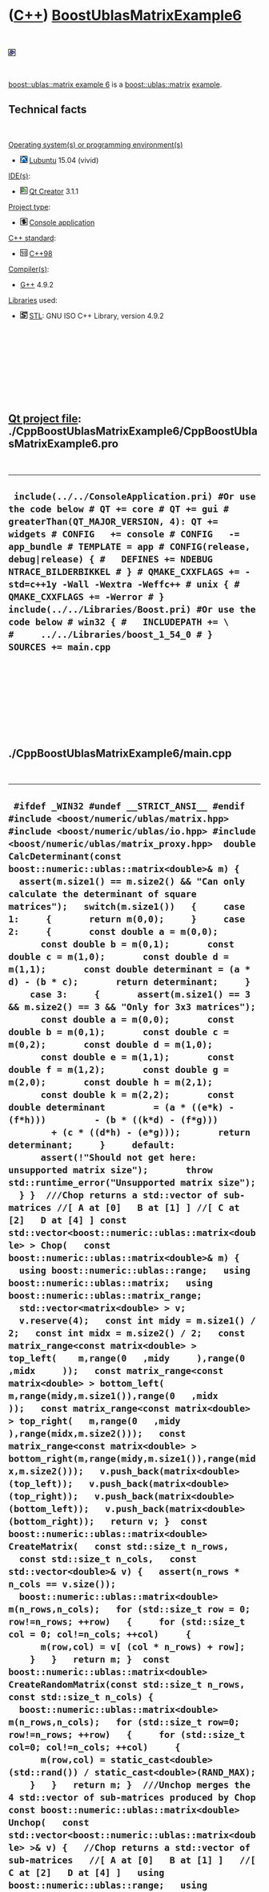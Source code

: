 
 

 

 

 

 

([C++](Cpp.md)) [BoostUblasMatrixExample6](CppBoostUblasMatrixExample6.md)
============================================================================

 

![Boost](PicBoost.png)

 

[boost::ublas::matrix example 6](CppBoostUblasMatrixExample6.md) is a
[boost::ublas::matrix](CppBoostUblasMatrix.md)
[example](CppExample.md).

Technical facts
---------------

 

[Operating system(s) or programming environment(s)](CppOs.md)

-   ![Lubuntu](PicLubuntu.png) [Lubuntu](CppLubuntu.md) 15.04 (vivid)

[IDE(s)](CppIde.md):

-   ![Qt Creator](PicQtCreator.png) [Qt Creator](CppQtCreator.md) 3.1.1

[Project type](CppQtProjectType.md):

-   ![console](PicConsole.png) [Console
    application](CppConsoleApplication.md)

[C++ standard](CppStandard.md):

-   ![C++98](PicCpp98.png) [C++98](Cpp98.md)

[Compiler(s)](CppCompiler.md):

-   [G++](CppGpp.md) 4.9.2

[Libraries](CppLibrary.md) used:

-   ![STL](PicStl.png) [STL](CppStl.md): GNU ISO C++ Library, version
    4.9.2

 

 

 

 

 

[Qt project file](CppQtProjectFile.md): ./CppBoostUblasMatrixExample6/CppBoostUblasMatrixExample6.pro
------------------------------------------------------------------------------------------------------

 

  ----------------------------------------------------------------------------------------------------------------------------------------------------------------------------------------------------------------------------------------------------------------------------------------------------------------------------------------------------------------------------------------------------------------------------------------------------------------------------------------------------------------------------------------------------
  ` include(../../ConsoleApplication.pri) #Or use the code below # QT += core # QT += gui # greaterThan(QT_MAJOR_VERSION, 4): QT += widgets # CONFIG   += console # CONFIG   -= app_bundle # TEMPLATE = app # CONFIG(release, debug|release) { #   DEFINES += NDEBUG NTRACE_BILDERBIKKEL # } # QMAKE_CXXFLAGS += -std=c++1y -Wall -Wextra -Weffc++ # unix { #   QMAKE_CXXFLAGS += -Werror # }  include(../../Libraries/Boost.pri) #Or use the code below # win32 { #   INCLUDEPATH += \ #     ../../Libraries/boost_1_54_0 # }  SOURCES += main.cpp`
  ----------------------------------------------------------------------------------------------------------------------------------------------------------------------------------------------------------------------------------------------------------------------------------------------------------------------------------------------------------------------------------------------------------------------------------------------------------------------------------------------------------------------------------------------------

 

 

 

 

 

./CppBoostUblasMatrixExample6/main.cpp
--------------------------------------

 

  --------------------------------------------------------------------------------------------------------------------------------------------------------------------------------------------------------------------------------------------------------------------------------------------------------------------------------------------------------------------------------------------------------------------------------------------------------------------------------------------------------------------------------------------------------------------------------------------------------------------------------------------------------------------------------------------------------------------------------------------------------------------------------------------------------------------------------------------------------------------------------------------------------------------------------------------------------------------------------------------------------------------------------------------------------------------------------------------------------------------------------------------------------------------------------------------------------------------------------------------------------------------------------------------------------------------------------------------------------------------------------------------------------------------------------------------------------------------------------------------------------------------------------------------------------------------------------------------------------------------------------------------------------------------------------------------------------------------------------------------------------------------------------------------------------------------------------------------------------------------------------------------------------------------------------------------------------------------------------------------------------------------------------------------------------------------------------------------------------------------------------------------------------------------------------------------------------------------------------------------------------------------------------------------------------------------------------------------------------------------------------------------------------------------------------------------------------------------------------------------------------------------------------------------------------------------------------------------------------------------------------------------------------------------------------------------------------------------------------------------------------------------------------------------------------------------------------------------------------------------------------------------------------------------------------------------------------------------------------------------------------------------------------------------------------------------------------------------------------------------------------------------------------------------------------------------------------------------------------------------------------------------------------------------------------------------------------------------------------------------------------------------------------------------------------------------------------------------------------------------------------------------------------------------------------------------------------------------------------------------------------------------------------------------------------------------------------------------------------------------------------------------------------------------------------------------------------------------------------------------------------------------------------------------------------------------------------------------------------------------------------------------------------------------------------------------------------------------------------------------------------------------------------------------------------------------------------------------------------------------------------------------------------------------------------------------------------------------------------------------------------------------------------------------------------------------------------------------------------------------------------------------------------------------------------------------------------------------------------------------------------------------------------------------------------------------------------------------------------------------------------------------------------------------------------------------------------------------------------------------------------------------------------------------------------------------------------------------------------------------------------------------------------------------------------------------------------------------------------------------------------------------------------------------------------------------------------------------------------------------------------------------------------------------------------------------------------------------------------------------------------------------------------------------------------------------------------------------------------------------------------------------------------------------------------------------------------------------------------------------------------------------------------------------------------------------------------------------------------------------------------------------------------------------------------------------------------------------------------------------------------------------------------------------------------------------------------------------------------------------------------------------------------------------------------------------------------------------------------------------------------------------------------------------------------------------------------------------------------------------------------------------------------------------------------------------------------------------------------------------------------------------------------------------------------------------------------------------------------------------------------------------------------------------------------------------------------------------------------------------------------------------------------------------------------------------------------------------------------------------------------------------------------------------------------------------------------------------------------------------------------------------------------------------------------------------------------------------------------------------------------------------------------------------------------------------------------------------------------------------------------------------------------------------------------------------------------------------------------------------------------------------------------------------------------------------------------------------------------------------------------------------------------------------------------------------------------------------------------------------------------------------------------------------------------------------------------------------------------------------------------------------------------------------------------------------------------------------------------------------------------------------------------------------------------------------------------------------------------------------------------------------------------------------------------------------------------------------------------------------------------------------------------------------------------------------------------------------------------------------------------------------------------------------------------------------------------------------------------------------------------------------------------------------------------------------------------------------------------------------------------------------------------------------------------------------------------------------------------------------------------------------------------------------------------------------------------------------------------------------------------------------------------------------------------------------------------------------------------------------------------------------------------------------------------------------------------------------------------------------------------------------------------------------------------------------------------------------------------------------------------------------------------------------------------------------------------------------------------------------------------------------------------------------------------------------------------------------------------------------------------------------------------------------------------------------------------------------------------------------------------------------------------------------------------------------------------------------------------------------------------------------------------------------------------------------------------------------------------------------------------------------------------------------------------------------------------------------------------------------------------------------------------------------------------------------------------------------------------------------------------------------------------------------------------------------------------------------------------------------------------------------------------------------------------------------------------------------------------------------------------------------------------------------------------------------------------------------------------------------------------------------------------------------------------------------------------------------------------------------------------------------------------------------------------------------------------------------------------------------------------------------------------------------------------------------------------------------------------------------------------------------------------------------------------------------------------------------------------------------------------------------------------------------------------------------------------------------------------------------------------------------------------------------------------------------------------------------------------------------------------------------------------------------------------------------------------------------------------------------------------------------------------------------------------------------------------------------------------------------------------------------------------------------------------------------------------------------------------------------------------------------------------------------------------------------------------------------------------------------------------------------------------------------------------------------------------------------------------------------------------------------------------------------------------------------------------------------------------------------------------------------------------------------------------------------------------------------------------------------------------------------------------------------------------------------------------------------------------------------------------------------------------------------------------------------------------------------------------------------------------------------------------------------------------------------------------------------------------------------------------------------------------------------------------------------------------------------------------------------------------------------------------------------------------------------------------------------------------------------------------------------------------------------------------------------------------------------------------------------------------------------------------------------------------------------------------------------------------------------------------------------------------------------------------------------------------------------------------------------------------------------------------------------------------------------------------------------------------------------------------------------------------------------------------------------------------------------------------------------------------------------------------------------------------------------------------------------------------------------------------------------------------------------------------------------------------------------------------------------------------------------------------------------------------------------------------------------------------------------------------------------------------------------------------------------------------------------------------------------------------------------------------------------------------------------------------------------------------------------------------------------------------------------------------------------------------------------------------------------------------------------------------------------------------------------------------------------------------------------------------------------------------------------------------------------------------------------------------------------------------------------------------------------------------------------------------------------------------------------------------------------------------------------------------------------------------------------------------------------------------------------------------------------------------------------------------------------------------------------------------------------------------------------------------------------------------------------------------------------------------------------------------------------------------------------------------------------------------------------------------------------------------------------------------------------------------------------------------------------------------------------------------------------------------------------------------------------------------------------------------------------------------------------------------------------------------------------------------------------------------------------------------------------------------------------------------------------------------------------------------------------------------------------------------------------------------------------------------------------------------------------------------------------------------------------------------------------------------------------------------------------------------------------------------------------------------------------------------------------------------------------------------------------------------------------------------------------------------------------------------------------------------------------------------------------------------------------------------------------------------------------------------------------------------------------------------------------------------------------------------------------------------------------------------------------------------------------------------------------------------------------------------------------------------------------------------------------------------------------------------------------------------------------------------------------------------------------------------------------------------------------------------------------------------------------------------------------------------------------------------------------------------------------------------------------------------------------------------------------------------------------------------------------------------------------------------------------------------------------------------------------------------------------------------------------------------------------------------------------------------------------------------------------------------------------------------------------------------------------------------------------------------------------------------------------------------------------------------------------------------------------------------------------------------------------------------------------------------------------------------------------------------------------------------------------------------------------------------------------------------------------------------------------------------------------------------------------------------------------------------------------------------------------------------------------------------------------------------------------------------------------------------------------------------------------------------------------------------------------------------------------------------------------------------------------------------------------------------------------------------------------------------------------------------------------------------------------------------------------------------------------------------------------------------------------------------------------------------------------------------------------------------------------------------------------------------------------------------------------------------------------------------------------------------------------------------------------------------------------------------------------------------------------------------------------------------------------------------------------------------------------------------------------------------------------------------------------------------------------------------------------------------------------------------------------------------------------------------------------------------------------------------------------------------------------------------------------------------------------------------------------------------------------------------------------------------------------------------------------------------------------------------------------------------------------------------------------------------------------------------------------------------------------------------------------------------------------------------------------------------------------------------------------------------------------------------------------------------------------------------------------------------------------------------------------------------------------------------------------------------------------------------------------------------------------------------------------------------------------------------------------------------------------------------------------------------------------------------------------------------------------------------------------------------------------------------------------------------------------------------------------------------------------------------------------------------------------------------------------------------------------------
  ` #ifdef _WIN32 #undef __STRICT_ANSI__ #endif  #include <boost/numeric/ublas/matrix.hpp> #include <boost/numeric/ublas/io.hpp> #include <boost/numeric/ublas/matrix_proxy.hpp>  double CalcDeterminant(const boost::numeric::ublas::matrix<double>& m) {   assert(m.size1() == m.size2() && "Can only calculate the determinant of square matrices");   switch(m.size1())   {     case 1:     {       return m(0,0);     }     case 2:     {       const double a = m(0,0);       const double b = m(0,1);       const double c = m(1,0);       const double d = m(1,1);       const double determinant = (a * d) - (b * c);       return determinant;     }     case 3:     {       assert(m.size1() == 3 && m.size2() == 3 && "Only for 3x3 matrices");       const double a = m(0,0);       const double b = m(0,1);       const double c = m(0,2);       const double d = m(1,0);       const double e = m(1,1);       const double f = m(1,2);       const double g = m(2,0);       const double h = m(2,1);       const double k = m(2,2);       const double determinant         = (a * ((e*k) - (f*h)))         - (b * ((k*d) - (f*g)))         + (c * ((d*h) - (e*g)));       return determinant;     }     default:       assert(!"Should not get here: unsupported matrix size");       throw std::runtime_error("Unsupported matrix size");   } }  ///Chop returns a std::vector of sub-matrices //[ A at [0]   B at [1] ] //[ C at [2]   D at [4] ] const std::vector<boost::numeric::ublas::matrix<double> > Chop(   const boost::numeric::ublas::matrix<double>& m) {   using boost::numeric::ublas::range;   using boost::numeric::ublas::matrix;   using boost::numeric::ublas::matrix_range;   std::vector<matrix<double> > v;   v.reserve(4);   const int midy = m.size1() / 2;   const int midx = m.size2() / 2;   const matrix_range<const matrix<double> > top_left(    m,range(0   ,midy     ),range(0   ,midx     ));   const matrix_range<const matrix<double> > bottom_left( m,range(midy,m.size1()),range(0   ,midx     ));   const matrix_range<const matrix<double> > top_right(   m,range(0   ,midy     ),range(midx,m.size2()));   const matrix_range<const matrix<double> > bottom_right(m,range(midy,m.size1()),range(midx,m.size2()));   v.push_back(matrix<double>(top_left));   v.push_back(matrix<double>(top_right));   v.push_back(matrix<double>(bottom_left));   v.push_back(matrix<double>(bottom_right));   return v; }  const boost::numeric::ublas::matrix<double> CreateMatrix(   const std::size_t n_rows,   const std::size_t n_cols,   const std::vector<double>& v) {   assert(n_rows * n_cols == v.size());   boost::numeric::ublas::matrix<double> m(n_rows,n_cols);   for (std::size_t row = 0; row!=n_rows; ++row)   {     for (std::size_t col = 0; col!=n_cols; ++col)     {       m(row,col) = v[ (col * n_rows) + row];     }   }   return m; }  const boost::numeric::ublas::matrix<double> CreateRandomMatrix(const std::size_t n_rows, const std::size_t n_cols) {   boost::numeric::ublas::matrix<double> m(n_rows,n_cols);   for (std::size_t row=0; row!=n_rows; ++row)   {     for (std::size_t col=0; col!=n_cols; ++col)     {       m(row,col) = static_cast<double>(std::rand()) / static_cast<double>(RAND_MAX);     }   }   return m; }  ///Unchop merges the 4 std::vector of sub-matrices produced by Chop const boost::numeric::ublas::matrix<double> Unchop(   const std::vector<boost::numeric::ublas::matrix<double> >& v) {   //Chop returns a std::vector of sub-matrices   //[ A at [0]   B at [1] ]   //[ C at [2]   D at [4] ]   using boost::numeric::ublas::range;   using boost::numeric::ublas::matrix;   using boost::numeric::ublas::matrix_range;   assert(v.size() == 4);   assert(v[0].size1() == v[1].size1());   assert(v[2].size1() == v[3].size1());   assert(v[0].size2() == v[2].size2());   assert(v[1].size2() == v[3].size2());   boost::numeric::ublas::matrix<double> m(v[0].size1() + v[2].size1(),v[0].size2() + v[1].size2());   for (int quadrant=0; quadrant!=4; ++quadrant)   {     const boost::numeric::ublas::matrix<double>& w = v[quadrant];     const std::size_t n_rows = v[quadrant].size1();     const std::size_t n_cols = v[quadrant].size2();     const int offset_x = quadrant % 2 ? v[0].size2() : 0;     const int offset_y = quadrant / 2 ? v[0].size1() : 0;     for (std::size_t row=0; row!=n_rows; ++row)     {       for (std::size_t col=0; col!=n_cols; ++col)       {         m(offset_y + row, offset_x + col) = w(row,col);       }     }   }    assert(v[0].size1() + v[2].size1() == m.size1());   assert(v[1].size1() + v[3].size1() == m.size1());   assert(v[0].size2() + v[1].size2() == m.size2());   assert(v[2].size2() + v[3].size2() == m.size2());    return m; }  const boost::numeric::ublas::matrix<double> Inverse(   const boost::numeric::ublas::matrix<double>& m) {   assert(m.size1() == m.size2() && "Can only calculate the inverse of square matrices");    switch(m.size1())   {     case 1:     {       assert(m.size1() == 1 && m.size2() == 1 && "Only for 1x1 matrices");       const double determinant = CalcDeterminant(m);       assert(determinant != 0.0);       assert(m(0,0) != 0.0 && "Cannot take the inverse of matrix [0]");       boost::numeric::ublas::matrix<double> n(1,1);       n(0,0) =  1.0 / determinant;       return n;     }     case 2:     {       assert(m.size1() == 2 && m.size2() == 2 && "Only for 2x2 matrices");       const double determinant = CalcDeterminant(m);       assert(determinant != 0.0);       const double a = m(0,0);       const double b = m(0,1);       const double c = m(1,0);       const double d = m(1,1);       boost::numeric::ublas::matrix<double> n(2,2);       n(0,0) =  d / determinant;       n(0,1) = -b / determinant;       n(1,0) = -c / determinant;       n(1,1) =  a / determinant;       return n;     }     case 3:     {       assert(m.size1() == 3 && m.size2() == 3 && "Only for 3x3 matrices");       const double determinant = CalcDeterminant(m);       assert(determinant != 0.0);       const double a = m(0,0);       const double b = m(0,1);       const double c = m(0,2);       const double d = m(1,0);       const double e = m(1,1);       const double f = m(1,2);       const double g = m(2,0);       const double h = m(2,1);       const double k = m(2,2);       boost::numeric::ublas::matrix<double> n(3,3);       const double new_a =  ((e*k)-(f*h)) / determinant;       const double new_b = -((d*k)-(f*g)) / determinant;       const double new_c =  ((d*h)-(e*g)) / determinant;       const double new_d = -((b*k)-(c*h)) / determinant;       const double new_e =  ((a*k)-(c*g)) / determinant;       const double new_f = -((a*h)-(b*g)) / determinant;       const double new_g =  ((b*f)-(c*e)) / determinant;       const double new_h = -((a*f)-(c*d)) / determinant;       const double new_k =  ((a*e)-(b*d)) / determinant;       n(0,0) = new_a;       n(1,0) = new_b;       n(2,0) = new_c;       n(0,1) = new_d;       n(1,1) = new_e;       n(2,1) = new_f;       n(0,2) = new_g;       n(1,2) = new_h;       n(2,2) = new_k;       return n;     }     default:     {       //Use blockwise inversion       //Matrix::Chop returns a std::vector       //[ A at [0]   B at [1] ]       //[ C at [2]   D at [4] ]       const std::vector<boost::numeric::ublas::matrix<double> > v = Chop(m);       const boost::numeric::ublas::matrix<double>& a = v[0];       assert(a.size1() == a.size2());       const boost::numeric::ublas::matrix<double>  a_inv = Inverse(a);       const boost::numeric::ublas::matrix<double>& b = v[1];       const boost::numeric::ublas::matrix<double>& c = v[2];       const boost::numeric::ublas::matrix<double>& d = v[3];       const boost::numeric::ublas::matrix<double> term         = d         - prod(             boost::numeric::ublas::matrix<double>(prod(c,a_inv)),             b           );       const boost::numeric::ublas::matrix<double> term_inv = Inverse(term);       const boost::numeric::ublas::matrix<double> new_a         = a_inv         + boost::numeric::ublas::matrix<double>(prod(             boost::numeric::ublas::matrix<double>(prod(               boost::numeric::ublas::matrix<double>(prod(                 boost::numeric::ublas::matrix<double>(prod(                   a_inv,                   b)),                 term_inv)),              c)),             a_inv));        const boost::numeric::ublas::matrix<double> new_b         =         - boost::numeric::ublas::matrix<double>(prod(             boost::numeric::ublas::matrix<double>(prod(               a_inv,               b)),             term_inv));        const boost::numeric::ublas::matrix<double> new_c         =         - boost::numeric::ublas::matrix<double>(prod(             boost::numeric::ublas::matrix<double>(prod(               term_inv,               c)),             a_inv));        const boost::numeric::ublas::matrix<double> new_d = term_inv;       const std::vector<boost::numeric::ublas::matrix<double> > w = { new_a, new_b, new_c, new_d };       const boost::numeric::ublas::matrix<double> result = Unchop(w);       return result;     }   } }   int main() {   using boost::numeric::ublas::detail::equals;   using boost::numeric::ublas::matrix;   using boost::numeric::ublas::prod;   using boost::numeric::ublas::vector;   //Test CreateMatrix   {     // [1,4]     // [2,5]     // [3,6]     const matrix<int> m = CreateMatrix(3,2, {1,2,3,4,5,6} );     assert(m(0,0) == 1);     assert(m(1,0) == 2);     assert(m(2,0) == 3);     assert(m(0,1) == 4);     assert(m(1,1) == 5);     assert(m(2,1) == 6);   }   //Test Chop on 3x3   {     //                     [ 1.0 ] | [ 2.0   3.0 ]     // [ 1.0 2.0 3.0 ]     --------+--------------     // [ 4.0 5.0 6.0 ]     [ 4.0 ] | [ 5.0   6.0 ]     // [ 7.0 8.0 9.0 ] ->  [ 7.0 ] | [ 8.0   9.0 ]     const matrix<double> m = CreateMatrix(3,3, {1.0,4.0,7.0,2.0,5.0,8.0,3.0,6.0,9.0} );     assert(m(0,0) == 1.0); assert(m(0,1) == 2.0); assert(m(0,2) == 3.0);     assert(m(1,0) == 4.0); assert(m(1,1) == 5.0); assert(m(1,2) == 6.0);     assert(m(2,0) == 7.0); assert(m(2,1) == 8.0); assert(m(2,2) == 9.0);     const std::vector<matrix<double> > n = Chop(m);     assert(n.size() == 4);     std::clog       << "m   : " << m    << '\n'       << "n[0]: " << n[0] << '\n'       << "n[1]: " << n[1] << '\n'       << "n[2]: " << n[2] << '\n'       << "n[3]: " << n[3] << '\n';     assert(n[0].size1() == 1);     assert(n[0].size2() == 1);     assert(n[1].size1() == 1);     assert(n[1].size2() == 2);     assert(n[2].size1() == 2);     assert(n[2].size2() == 1);     assert(n[3].size1() == 2);     assert(n[3].size2() == 2);     assert(n[0].size1() + n[2].size1() == m.size1());     assert(n[1].size1() + n[3].size1() == m.size1());     assert(n[0].size2() + n[1].size2() == m.size2());     assert(n[2].size2() + n[3].size2() == m.size2());   }   //Test Chop on 5x5   {     const matrix<double> m = CreateMatrix(5,5,       {         1.0, 6.0,11.0,16.0,21.0,         2.0, 7.0,12.0,17.0,22.0,         3.0, 8.0,13.0,18.0,23.0,         4.0, 9.0,14.0,19.0,24.0,         5.0,10.0,15.0,20.0,25.0       }     );     assert(m(0,0) ==  1.0); assert(m(0,1) ==  2.0); assert(m(0,2) ==  3.0); assert(m(0,3) ==  4.0); assert(m(0,4) ==  5.0);     assert(m(1,0) ==  6.0); assert(m(1,1) ==  7.0); assert(m(1,2) ==  8.0); assert(m(1,3) ==  9.0); assert(m(1,4) == 10.0);     assert(m(2,0) == 11.0); assert(m(2,1) == 12.0); assert(m(2,2) == 13.0); assert(m(2,3) == 14.0); assert(m(2,4) == 15.0);     assert(m(3,0) == 16.0); assert(m(3,1) == 17.0); assert(m(3,2) == 18.0); assert(m(3,3) == 19.0); assert(m(3,4) == 20.0);     assert(m(4,0) == 21.0); assert(m(4,1) == 22.0); assert(m(4,2) == 23.0); assert(m(4,3) == 24.0); assert(m(4,4) == 25.0);     const std::vector<matrix<double> > n = Chop(m);     assert(n.size() == 4);     std::clog       << "m   : " << m    << '\n'       << "n[0]: " << n[0] << '\n'       << "n[1]: " << n[1] << '\n'       << "n[2]: " << n[2] << '\n'       << "n[3]: " << n[3] << '\n';     assert(n[0].size1() == 2);     assert(n[0].size2() == 2);     assert(n[1].size1() == 2);     assert(n[1].size2() == 3);     assert(n[2].size1() == 3);     assert(n[2].size2() == 2);     assert(n[3].size1() == 3);     assert(n[3].size2() == 3);     assert(n[0].size1() + n[2].size1() == m.size1());     assert(n[1].size1() + n[3].size1() == m.size1());     assert(n[0].size2() + n[1].size2() == m.size2());     assert(n[2].size2() + n[3].size2() == m.size2());   }   //Test Unchop   {     //Check 0x0 to and including 9x9 matrices     for (std::size_t n_rows = 0; n_rows!=10; ++n_rows)     {       for (std::size_t n_cols = 0; n_cols!=10; ++n_cols)       {         //Epsilon is more or less the smallest round-off error         const double epsilon = std::numeric_limits<double>::epsilon();          //Create a random matrix         const matrix<double> m = CreateRandomMatrix(n_rows,n_cols);          //Assume it is found identical to itself         assert(equals(m,m,epsilon,epsilon));          //Chop and unchop the input matrix         const matrix<double> n = Unchop(Chop(m));          //Assume input matrix and result are identical         assert(equals(m,n,epsilon,epsilon));       }     }   }   //Test Inverse on 2x2 matrix   {     // [ 1.0 2.0 ] -1    [ -2.0   1.0 ]     // [ 3.0 4.0 ]     = [  1.5  -0.5 ]     const matrix<double> m = CreateMatrix(2,2, {1.0,3.0,2.0,4.0} );     assert(m(0,0) == 1.0);     assert(m(1,0) == 3.0);     assert(m(0,1) == 2.0);     assert(m(1,1) == 4.0);     const matrix<double> n = Inverse(m);     const double epsilon = 0.0000001; //Rounding error     assert(n(0,0) > -2.0 - epsilon && n(0,0) < -2.0 + epsilon);     assert(n(1,0) >  1.5 - epsilon && n(1,0) <  1.5 + epsilon);     assert(n(0,1) >  1.0 - epsilon && n(0,1) <  1.0 + epsilon);     assert(n(1,1) > -0.5 - epsilon && n(1,1) < -0.5 + epsilon);     assert(prod(m,n)(0,0) > 1.0 - epsilon && prod(m,n)(0,0) < 1.0 + epsilon);     assert(prod(m,n)(1,0) > 0.0 - epsilon && prod(m,n)(1,0) < 0.0 + epsilon);     assert(prod(m,n)(0,1) > 0.0 - epsilon && prod(m,n)(0,1) < 0.0 + epsilon);     assert(prod(m,n)(1,1) > 1.0 - epsilon && prod(m,n)(1,1) < 1.0 + epsilon);   }     {     // [ 1.0 2.0 3.0] -1    [ -24.0   18.0   5.0]     // [ 0.0 1.0 4.0]       [  20.0  -15.0  -4.0]     // [ 5.0 6.0 0.0]     = [ - 5.0    4.0   1.0]     const matrix<double> m = CreateMatrix(3,3, {1.0,0.0,5.0,2.0,1.0,6.0,3.0,4.0,0.0} );     assert(m(0,0) == 1.0); assert(m(0,1) == 2.0); assert(m(0,2) == 3.0);     assert(m(1,0) == 0.0); assert(m(1,1) == 1.0); assert(m(1,2) == 4.0);     assert(m(2,0) == 5.0); assert(m(2,1) == 6.0); assert(m(2,2) == 0.0);     const matrix<double> n = Inverse(m);     const double epsilon = 0.0001; //Rounding error     assert(n(0,0) > -24.0 - epsilon && n(0,0) < -24.0 + epsilon);     assert(n(1,0) >  20.0 - epsilon && n(1,0) <  20.0 + epsilon);     assert(n(2,0) > - 5.0 - epsilon && n(2,0) < - 5.0 + epsilon);     assert(n(0,1) >  18.0 - epsilon && n(0,1) <  18.0 + epsilon);     assert(n(1,1) > -15.0 - epsilon && n(1,1) < -15.0 + epsilon);     assert(n(2,1) >   4.0 - epsilon && n(2,1) <   4.0 + epsilon);     assert(n(0,2) >   5.0 - epsilon && n(0,2) <   5.0 + epsilon);     assert(n(1,2) >  -4.0 - epsilon && n(1,2) < - 4.0 + epsilon);     assert(n(2,2) >   1.0 - epsilon && n(2,2) <   1.0 + epsilon);     const matrix<double> i = prod(m,n);     assert(i(0,0) > 1.0 - epsilon && i(0,0) < 1.0 + epsilon);     assert(i(1,0) > 0.0 - epsilon && i(1,0) < 0.0 + epsilon);     assert(i(2,0) > 0.0 - epsilon && i(2,0) < 0.0 + epsilon);     assert(i(0,1) > 0.0 - epsilon && i(0,1) < 0.0 + epsilon);     assert(i(1,1) > 1.0 - epsilon && i(1,1) < 1.0 + epsilon);     assert(i(2,1) > 0.0 - epsilon && i(2,1) < 0.0 + epsilon);     assert(i(0,2) > 0.0 - epsilon && i(0,2) < 0.0 + epsilon);     assert(i(1,2) > 0.0 - epsilon && i(1,2) < 0.0 + epsilon);     assert(i(2,2) > 1.0 - epsilon && i(2,2) < 1.0 + epsilon);   }   //Test Inverse on 3x3 matrix   {     // [ 1.0 2.0 3.0] -1     // [ 4.0 4.0 6.0]     // [ 7.0 8.0 9.0]     // Note: cannot make the center value equal to 5.0, as this makes     // the matrix un-invertible (the determinant becomes equal to zero)     const matrix<double> m = CreateMatrix(3,3, {1.0,4.0,7.0,2.0,4.0,8.0,3.0,6.0,9.0} );     assert(m(0,0) == 1.0); assert(m(0,1) == 2.0); assert(m(0,2) == 3.0);     assert(m(1,0) == 4.0); assert(m(1,1) == 4.0); assert(m(1,2) == 6.0);     assert(m(2,0) == 7.0); assert(m(2,1) == 8.0); assert(m(2,2) == 9.0);     const matrix<double> n = Inverse(m);     const double epsilon = 0.00001; //Rounding error     const matrix<double> i = prod(m,n);     assert(i(0,0) > 1.0 - epsilon && i(0,0) < 1.0 + epsilon);     assert(i(1,0) > 0.0 - epsilon && i(1,0) < 0.0 + epsilon);     assert(i(2,0) > 0.0 - epsilon && i(2,0) < 0.0 + epsilon);     assert(i(0,1) > 0.0 - epsilon && i(0,1) < 0.0 + epsilon);     assert(i(1,1) > 1.0 - epsilon && i(1,1) < 1.0 + epsilon);     assert(i(2,1) > 0.0 - epsilon && i(2,1) < 0.0 + epsilon);     assert(i(0,2) > 0.0 - epsilon && i(0,2) < 0.0 + epsilon);     assert(i(1,2) > 0.0 - epsilon && i(1,2) < 0.0 + epsilon);     assert(i(2,2) > 1.0 - epsilon && i(2,2) < 1.0 + epsilon);   }   //Test Inverse on 4x4 matrix   {     const matrix<double> m = CreateRandomMatrix(4,4);     const matrix<double> n = Inverse(m);     const double epsilon = 0.00001; //Rounding error     const matrix<double> i = prod(m,n);     //Test if i is identity matrix     assert(i(0,0) > 1.0 - epsilon && i(0,0) < 1.0 + epsilon);     assert(i(1,0) > 0.0 - epsilon && i(1,0) < 0.0 + epsilon);     assert(i(2,0) > 0.0 - epsilon && i(2,0) < 0.0 + epsilon);     assert(i(3,0) > 0.0 - epsilon && i(3,0) < 0.0 + epsilon);     assert(i(0,1) > 0.0 - epsilon && i(0,1) < 0.0 + epsilon);     assert(i(1,1) > 1.0 - epsilon && i(1,1) < 1.0 + epsilon);     assert(i(2,1) > 0.0 - epsilon && i(2,1) < 0.0 + epsilon);     assert(i(3,1) > 0.0 - epsilon && i(3,1) < 0.0 + epsilon);     assert(i(0,2) > 0.0 - epsilon && i(0,2) < 0.0 + epsilon);     assert(i(1,2) > 0.0 - epsilon && i(1,2) < 0.0 + epsilon);     assert(i(2,2) > 1.0 - epsilon && i(2,2) < 1.0 + epsilon);     assert(i(3,2) > 0.0 - epsilon && i(3,2) < 0.0 + epsilon);     assert(i(0,3) > 0.0 - epsilon && i(0,3) < 0.0 + epsilon);     assert(i(1,3) > 0.0 - epsilon && i(1,3) < 0.0 + epsilon);     assert(i(2,3) > 0.0 - epsilon && i(2,3) < 0.0 + epsilon);     assert(i(3,3) > 1.0 - epsilon && i(3,3) < 1.0 + epsilon);   }   //Test Inverse on bigger matrices   for (std::size_t sz = 5; sz!=20; ++sz)   {     const matrix<double> m = CreateRandomMatrix(sz,sz);     const matrix<double> n = Inverse(m);     const double epsilon = 0.00001; //Rounding error     const matrix<double> i = prod(m,n);     //Test if i is identity matrix     for (std::size_t y = 0; y!=sz; ++y)     {       for (std::size_t x = 0; x!=sz; ++x)       {         assert(              (x == y && i(y,x) > 1.0 - epsilon && i(y,x) < 1.0 + epsilon)           || (x != y && i(y,x) > 0.0 - epsilon && i(y,x) < 0.0 + epsilon)         );       }     }   } }  /* Screen output  m   : [3,3]((1,2,3),(4,5,6),(7,8,9)) n[0]: [1,1]((1)) n[1]: [1,2]((2,3)) n[2]: [2,1]((4),(7)) n[3]: [2,2]((5,6),(8,9)) m   : [5,5]((1,2,3,4,5),(6,7,8,9,10),(11,12,13,14,15),(16,17,18,19,20),(21,22,23,24,25)) n[0]: [2,2]((1,2),(6,7)) n[1]: [2,3]((3,4,5),(8,9,10)) n[2]: [3,2]((11,12),(16,17),(21,22)) n[3]: [3,3]((13,14,15),(18,19,20),(23,24,25))  */`
  --------------------------------------------------------------------------------------------------------------------------------------------------------------------------------------------------------------------------------------------------------------------------------------------------------------------------------------------------------------------------------------------------------------------------------------------------------------------------------------------------------------------------------------------------------------------------------------------------------------------------------------------------------------------------------------------------------------------------------------------------------------------------------------------------------------------------------------------------------------------------------------------------------------------------------------------------------------------------------------------------------------------------------------------------------------------------------------------------------------------------------------------------------------------------------------------------------------------------------------------------------------------------------------------------------------------------------------------------------------------------------------------------------------------------------------------------------------------------------------------------------------------------------------------------------------------------------------------------------------------------------------------------------------------------------------------------------------------------------------------------------------------------------------------------------------------------------------------------------------------------------------------------------------------------------------------------------------------------------------------------------------------------------------------------------------------------------------------------------------------------------------------------------------------------------------------------------------------------------------------------------------------------------------------------------------------------------------------------------------------------------------------------------------------------------------------------------------------------------------------------------------------------------------------------------------------------------------------------------------------------------------------------------------------------------------------------------------------------------------------------------------------------------------------------------------------------------------------------------------------------------------------------------------------------------------------------------------------------------------------------------------------------------------------------------------------------------------------------------------------------------------------------------------------------------------------------------------------------------------------------------------------------------------------------------------------------------------------------------------------------------------------------------------------------------------------------------------------------------------------------------------------------------------------------------------------------------------------------------------------------------------------------------------------------------------------------------------------------------------------------------------------------------------------------------------------------------------------------------------------------------------------------------------------------------------------------------------------------------------------------------------------------------------------------------------------------------------------------------------------------------------------------------------------------------------------------------------------------------------------------------------------------------------------------------------------------------------------------------------------------------------------------------------------------------------------------------------------------------------------------------------------------------------------------------------------------------------------------------------------------------------------------------------------------------------------------------------------------------------------------------------------------------------------------------------------------------------------------------------------------------------------------------------------------------------------------------------------------------------------------------------------------------------------------------------------------------------------------------------------------------------------------------------------------------------------------------------------------------------------------------------------------------------------------------------------------------------------------------------------------------------------------------------------------------------------------------------------------------------------------------------------------------------------------------------------------------------------------------------------------------------------------------------------------------------------------------------------------------------------------------------------------------------------------------------------------------------------------------------------------------------------------------------------------------------------------------------------------------------------------------------------------------------------------------------------------------------------------------------------------------------------------------------------------------------------------------------------------------------------------------------------------------------------------------------------------------------------------------------------------------------------------------------------------------------------------------------------------------------------------------------------------------------------------------------------------------------------------------------------------------------------------------------------------------------------------------------------------------------------------------------------------------------------------------------------------------------------------------------------------------------------------------------------------------------------------------------------------------------------------------------------------------------------------------------------------------------------------------------------------------------------------------------------------------------------------------------------------------------------------------------------------------------------------------------------------------------------------------------------------------------------------------------------------------------------------------------------------------------------------------------------------------------------------------------------------------------------------------------------------------------------------------------------------------------------------------------------------------------------------------------------------------------------------------------------------------------------------------------------------------------------------------------------------------------------------------------------------------------------------------------------------------------------------------------------------------------------------------------------------------------------------------------------------------------------------------------------------------------------------------------------------------------------------------------------------------------------------------------------------------------------------------------------------------------------------------------------------------------------------------------------------------------------------------------------------------------------------------------------------------------------------------------------------------------------------------------------------------------------------------------------------------------------------------------------------------------------------------------------------------------------------------------------------------------------------------------------------------------------------------------------------------------------------------------------------------------------------------------------------------------------------------------------------------------------------------------------------------------------------------------------------------------------------------------------------------------------------------------------------------------------------------------------------------------------------------------------------------------------------------------------------------------------------------------------------------------------------------------------------------------------------------------------------------------------------------------------------------------------------------------------------------------------------------------------------------------------------------------------------------------------------------------------------------------------------------------------------------------------------------------------------------------------------------------------------------------------------------------------------------------------------------------------------------------------------------------------------------------------------------------------------------------------------------------------------------------------------------------------------------------------------------------------------------------------------------------------------------------------------------------------------------------------------------------------------------------------------------------------------------------------------------------------------------------------------------------------------------------------------------------------------------------------------------------------------------------------------------------------------------------------------------------------------------------------------------------------------------------------------------------------------------------------------------------------------------------------------------------------------------------------------------------------------------------------------------------------------------------------------------------------------------------------------------------------------------------------------------------------------------------------------------------------------------------------------------------------------------------------------------------------------------------------------------------------------------------------------------------------------------------------------------------------------------------------------------------------------------------------------------------------------------------------------------------------------------------------------------------------------------------------------------------------------------------------------------------------------------------------------------------------------------------------------------------------------------------------------------------------------------------------------------------------------------------------------------------------------------------------------------------------------------------------------------------------------------------------------------------------------------------------------------------------------------------------------------------------------------------------------------------------------------------------------------------------------------------------------------------------------------------------------------------------------------------------------------------------------------------------------------------------------------------------------------------------------------------------------------------------------------------------------------------------------------------------------------------------------------------------------------------------------------------------------------------------------------------------------------------------------------------------------------------------------------------------------------------------------------------------------------------------------------------------------------------------------------------------------------------------------------------------------------------------------------------------------------------------------------------------------------------------------------------------------------------------------------------------------------------------------------------------------------------------------------------------------------------------------------------------------------------------------------------------------------------------------------------------------------------------------------------------------------------------------------------------------------------------------------------------------------------------------------------------------------------------------------------------------------------------------------------------------------------------------------------------------------------------------------------------------------------------------------------------------------------------------------------------------------------------------------------------------------------------------------------------------------------------------------------------------------------------------------------------------------------------------------------------------------------------------------------------------------------------------------------------------------------------------------------------------------------------------------------------------------------------------------------------------------------------------------------------------------------------------------------------------------------------------------------------------------------------------------------------------------------------------------------------------------------------------------------------------------------------------------------------------------------------------------------------------------------------------------------------------------------------------------------------------------------------------------------------------------------------------------------------------------------------------------------------------------------------------------------------------------------------------------------------------------------------------------------------------------------------------------------------------------------------------------------------------------------------------------------------------------------------------------------------------------------------------------------------------------------------------------------------------------------------------------------------------------------------------------------------------------------------------------------------------------------------------------------------------------------------------------------------------------------------------------------------------------------------------------------------------------------------------------------------------------------------------------------------------------------------------------------------------------------------------------------------------------------------------------------------------------------------------------------------------------------------------------------------------------------------------------------------------------------------------------------------------------------------------------------------------------------------------------------------------------------------------------------------------------------------------------------------------------------------------------------------------------------------------------------------------------------------------------------------------------------------------------------------------------------------------------------------------------------------------------------------------------------------------------------------------------------------------------------------------------------------------------------------------------------------------------------------------------------------------------------------------------------------------------------------------------------------------------------------------------------------------------------------------------------------------------------------------------------------------------------------------------------------------------------------------------------------------------------------------------------------------------------------------------------------------------------------------------------------------------------------------------------------------------------------------------------------------------------------------------------------------------------------------------------------------------------------------------------------------------------------------------------------------------------------------------------------------------------------------------------------------------------------------------------------------------------------------------------------------------------------------------------------------------------------------------------------------------------------------------------------------------------------------------------------------------------------------------------------------------------------------------------------------------------------------------------------------------------------------------------------------------------------------------------------------------------------------------------------------------------------------------------------------------------------------------------------------------------------------------------------------------------------------------------------------------------------------------------------------------------------------------------------------------------------------------------------------------------------------------------------------------------------------------------------------------------------------------------------------------------------------------------------------------------------------------------------------------------------------------------------------------------------------------------------------------------------------------------------------------------------------------------------------------------------------------------------------------------------------------------------------------------------------------------------------------------------------------------------------------------------------------------------------

 

 

 

 

 

 

This page has been created by the [tool](Tools.md)
[CodeToHtml](ToolCodeToHtml.md)
